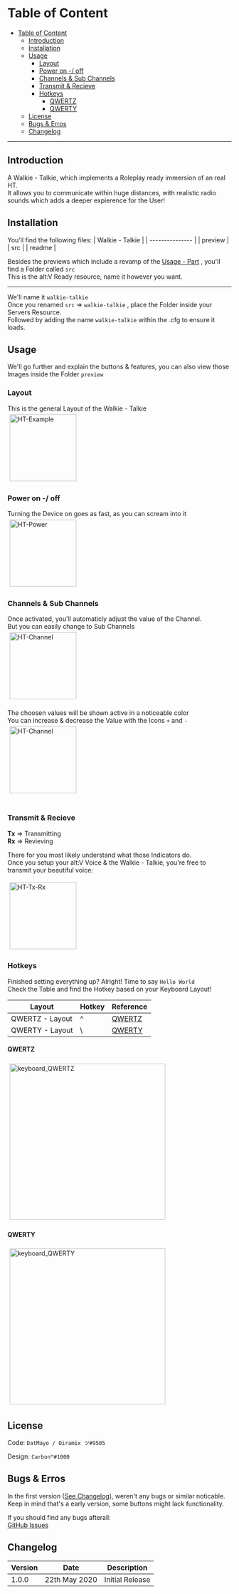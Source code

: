 # Table of Content

- [Table of Content](#table-of-content)
  - [Introduction](#introduction)
  - [Installation](#installation)
  - [Usage](#usage)
    - [Layout](#layout)
    - [Power on -/ off](#power-on---off)
    - [Channels & Sub Channels](#channels--sub-channels)
    - [Transmit & Recieve](#transmit--recieve)
    - [Hotkeys](#hotkeys)
      - [QWERTZ](#qwertz)
      - [QWERTY](#qwerty)
  - [License](#license)
  - [Bugs & Erros](#bugs--erros)
  - [Changelog](#changelog)

---

## Introduction

A Walkie - Talkie, which implements a Roleplay ready immersion of an real HT.<br>
It allows you to communicate within huge distances, with realistic radio sounds which adds a deeper expierence for the User!<br>

## Installation

You'll find the following files:
| Walkie - Talkie |
| --------------- |
| preview |
| src |
| readme |

Besides the previews which include a revamp of the [Usage - Part](##Usage) , you'll find a Folder called `src`<br>
This is the alt:V Ready resource, name it however you want.<br>

---

We'll name it `walkie-talkie`<br>
Once you renamed `src` => `walkie-talkie` , place the Folder inside your Servers Resource.<br>
Followed by adding the name `walkie-talkie` within the .cfg to ensure it loads.

## Usage

We'll go further and explain the buttons & features, you can also view those Images inside the Folder `preview`

### Layout

This is the general Layout of the Walkie - Talkie<br>
<img style="padding: 5px;" src="./preview/HT-Example.png" alt="HT-Example" width="150"/>

### Power on -/ off

Turning the Device on goes as fast, as you can scream into it<br>
<img style="padding: 5px;" src="./preview/HT-Power.png" alt="HT-Power" width="150"/>

### Channels & Sub Channels

Once activated, you'll automaticly adjust the value of the Channel.<br>
But you can easily change to Sub Channels<br>
<img style="padding: 5px;" src="./preview/HT-Channel-Change.png" alt="HT-Channel" width="150"/><br>
<br>
The choosen values will be shown active in a noticeable color<br>
You can increase & decrease the Value with the Icons `+` and `-` <br>
<img style="padding: 5px;" src="./preview/HT-Channel.png" alt="HT-Channel" width="150"/><br>
<br>

### Transmit & Recieve

**Tx** => Transmitting<br>
**Rx** => Revieving<br>

There for you most likely understand what those Indicators do.<br>
Once you setup your alt:V Voice & the Walkie - Talkie, you're free to transmit your beautiful voice:<br>

<img style="padding: 5px;" src="./preview/HT-Tx-Rx.png" alt="HT-Tx-Rx" width="150"/><br>

### Hotkeys

Finished setting everything up? Alright! Time to say `Hello World`<br>
Check the Table and find the Hotkey based on your Keyboard Layout!

| Layout          | Hotkey | Reference            |
| --------------- | ------ | -------------------- |
| QWERTZ - Layout | ^      | [QWERTZ](####QWERTZ) |
| QWERTY - Layout | \      | [QWERTY](####QWERTY) |

#### QWERTZ

<img style="padding: 5px;" src="./preview/keyboard_QWERTZ.png" alt="keyboard_QWERTZ" width="350"/><br>

#### QWERTY

<img style="padding: 5px;" src="./preview/keyboard_QWERTY.png" alt="keyboard_QWERTY" width="350"/><br>

## License

Code: `DatMayo / Oiramix ツ#9505`

Design: `Carbon™#1000`

## Bugs & Erros

In the first version ([See Changelog](##Changelog)), weren't any bugs or similar noticable.<br>
Keep in mind that's a early version, some buttons might lack functionality.

If you should find any bugs afterall:<br>
[GitHub Issues](https://github.com/AltV-Projects/Walkie-Talkie/issues)<br>

## Changelog

| Version | Date          | Description     |
| ------- | ------------- | --------------- |
| 1.0.0   | 22th May 2020 | Initial Release |
